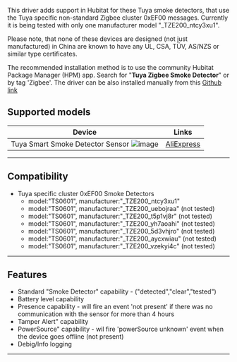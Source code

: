 This driver adds support in Hubitat for these Tuya smoke detectors, that use the Tuya specific non-standard Zigbee cluster 0xEF00 messages.
Currently it is being tested with only one manufacturer model "_TZE200_ntcy3xu1".

Please note, that none of these devices are designed (not just manufactured) in China are known to have any UL, CSA, TÜV, AS/NZS  or similar type certificates.

The recommended installation method is to use the community Hubitat Package Manager (HPM) app. Search for "**Tuya Zigbee Smoke Detector**" or by tag 'Zigbee'.
The driver can be also installed manually from this [Github link](https://raw.githubusercontent.com/kkossev/Hubitat/main/Drivers/Tuya_Zigbee_Smoke_Detector/Tuya_Zigbee_Smoke_Detector.groovy)

## Supported models

|  Device |  Links |
|---|---|
|  Tuya Smart Smoke Detector Sensor ![image](https://user-images.githubusercontent.com/6189950/198937966-8e05ec7c-f1ad-49bb-8578-e5cc1acadc00.png) |  [AliExpress](https://www.aliexpress.com/item/1005003951429372.html) | 


----------------------------
## Compatibility

* Tuya specific cluster 0xEF00 Smoke Detectors
  * model:"TS0601", manufacturer:"_TZE200_ntcy3xu1"
  * model:"TS0601", manufacturer:"_TZE200_uebojraa" (not tested)
  * model:"TS0601", manufacturer:"_TZE200_t5p1vj8r" (not tested)
  * model:"TS0601", manufacturer:"_TZE200_yh7aoahi" (not tested)
  * model:"TS0601", manufacturer:"_TZE200_5d3vhjro" (not tested)
  * model:"TS0601", manufacturer:"_TZE200_aycxwiau" (not tested)
  * model:"TS0601", manufacturer:"_TZE200_vzekyi4c" (not tested)


-----------------------------------
## Features

* Standard "Smoke Detector" capability - ("detected","clear","tested") 
* Battery level capability
* Presence capability - will fire an event 'not present' if there was no communication with the sensor for more than 4 hours
* Tamper Alert" capability
* PowerSource" capability - wil fire 'powerSource unknown' event when the device goes offline (not present)
* Debig/Info logging
------------------

